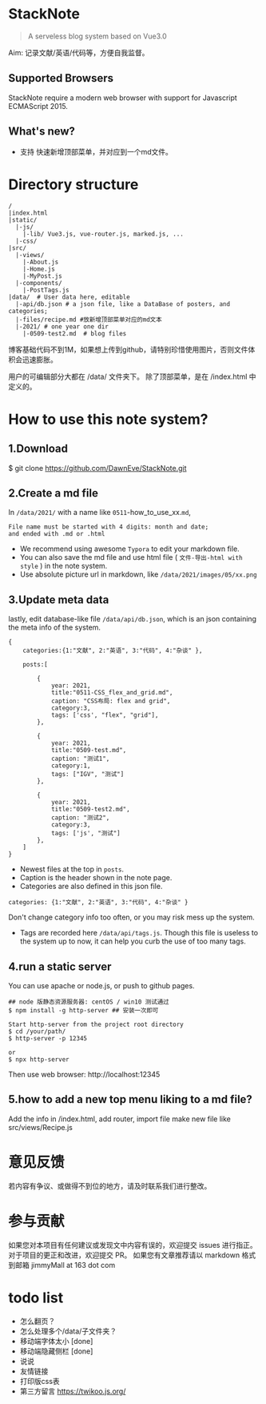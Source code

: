 # StackNote 

> A serveless blog system based on Vue3.0

Aim: 记录文献/英语/代码等，方便自我监督。


## Supported Browsers

StackNote require a modern web browser with support for Javascript ECMAScript 2015.


## What's new?
- 支持 快速新增顶部菜单，并对应到一个md文件。



# Directory structure
```
/
|index.html
|static/
  |-js/
    |-lib/ Vue3.js, vue-router.js, marked.js, ...
  |-css/
|src/
  |-views/
    |-About.js
    |-Home.js
    |-MyPost.js
  |-components/
    |-PostTags.js
|data/  # User data here, editable
  |-api/db.json # a json file, like a DataBase of posters, and categories;
  |-files/recipe.md #放新增顶部菜单对应的md文本
  |-2021/ # one year one dir
    |-0509-test2.md  # blog files
```

博客基础代码不到1M，如果想上传到github，请特别珍惜使用图片，否则文件体积会迅速膨胀。

用户的可编辑部分大都在 /data/ 文件夹下。
除了顶部菜单，是在 /index.html 中定义的。



# How to use this note system?

## 1.Download

$ git clone https://github.com/DawnEve/StackNote.git

## 2.Create a md file

In `/data/2021/` with a name like `0511`-how_to_use_xx.`md`,

    File name must be started with 4 digits: month and date;
    and ended with .md or .html

- We recommend using awesome `Typora` to edit your markdown file.
- You can also save the md file and use html file ( `文件-导出-html with style` ) in the note system.
- Use absolute picture url in markdown, like `/data/2021/images/05/xx.png` 


## 3.Update meta data

lastly, edit database-like file  `/data/api/db.json`, which is an json containing the meta info of the system.

```
{
	categories:{1:"文献", 2:"英语", 3:"代码", 4:"杂谈" },

	posts:[
	 
		{
			year: 2021,
			title:"0511-CSS_flex_and_grid.md",
			caption: "CSS布局: flex and grid",
			category:3,
			tags: ['css', "flex", "grid"],
		},

		{
			year: 2021,
			title:"0509-test.md",
			caption: "测试1",
			category:1,
			tags: ["IGV", "测试"]
		},

		{
			year: 2021,
			title:"0509-test2.md",
			caption: "测试2",
			category:3,
			tags: ['js', "测试"]
		},
	]
}
```

- Newest files at the top in `posts`.
- Caption is the header shown in the note page.
- Categories are also defined in this json file.

```
categories: {1:"文献", 2:"英语", 3:"代码", 4:"杂谈" }
```
Don't change category info too often, or you may risk mess up the system.

- Tags are recorded here `/data/api/tags.js`. Though this file is useless to the system up to now, it can help you curb the use of too many tags.




## 4.run a static server

You can use apache or node.js, or push to github pages.

```
## node 版静态资源服务器: centOS / win10 测试通过
$ npm install -g http-server ## 安装一次即可

Start http-server from the project root directory
$ cd /your/path/
$ http-server -p 12345

or 
$ npx http-server 
```

Then use web browser: http://localhost:12345


## 5.how to add a new top menu liking to a md file?

Add the info in /index.html, add router, import file
make new file like src/views/Recipe.js






# 意见反馈

若内容有争议、或做得不到位的地方，请及时联系我们进行整改。


# 参与贡献

如果您对本项目有任何建议或发现文中内容有误的，欢迎提交 issues 进行指正。
对于项目的更正和改进，欢迎提交 PR。
如果您有文章推荐请以 markdown 格式到邮箱 jimmyMall at 163 dot com


# todo list

- 怎么翻页？
- 怎么处理多个/data/子文件夹？
- 移动端字体太小 [done]
- 移动端隐藏侧栏 [done]
- 说说
- 友情链接
- 打印版css表
- 第三方留言 https://twikoo.js.org/